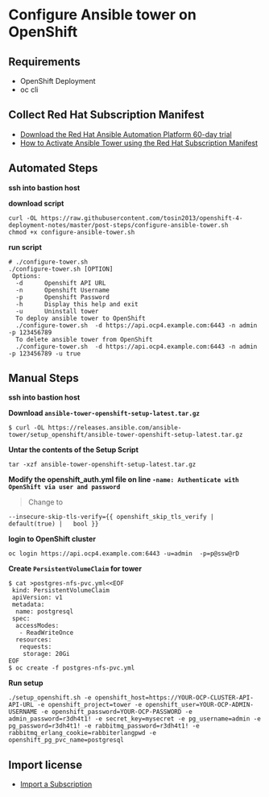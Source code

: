 # Configure Ansible tower on OpenShift

## Requirements
* OpenShift Deployment
* oc cli

## Collect Red Hat Subscription Manifest
* [Download the Red Hat Ansible Automation Platform 60-day trial](https://www.redhat.com/en/technologies/management/ansible/try-it)
* [How to Activate Ansible Tower using the Red Hat Subscription Manifest](https://access.redhat.com/solutions/5586461)

## Automated Steps
**ssh into bastion host**  

**download script**  
```
curl -OL https://raw.githubusercontent.com/tosin2013/openshift-4-deployment-notes/master/post-steps/configure-ansible-tower.sh
chmod +x configure-ansible-tower.sh
```

**run script**  
```
# ./configure-tower.sh 
./configure-tower.sh [OPTION]
 Options:
  -d      Openshift API URL
  -n      Openshift Username
  -p      Openshift Password
  -h      Display this help and exit
  -u      Uninstall tower 
  To deploy ansible tower to OpenShift
  ./configure-tower.sh  -d https://api.ocp4.example.com:6443 -n admin -p 123456789 
  To delete ansible tower from OpenShift
  ./configure-tower.sh  -d https://api.ocp4.example.com:6443 -n admin -p 123456789 -u true
```

## Manual Steps
**ssh into bastion host**  

**Download `ansible-tower-openshift-setup-latest.tar.gz`**  
```
$ curl -OL https://releases.ansible.com/ansible-tower/setup_openshift/ansible-tower-openshift-setup-latest.tar.gz
```

**Untar the contents of the Setup Script**  
```
tar -xzf ansible-tower-openshift-setup-latest.tar.gz
```

**Modify the openshift_auth.yml file on line `-name: Authenticate with OpenShift via user and password`**  
> Change to
```
--insecure-skip-tls-verify={{ openshift_skip_tls_verify | default(true) |   bool }}
```

**login to OpenShift cluster**  
```
oc login https://api.ocp4.example.com:6443 -u=admin  -p=p@ssw@rD
```

**Create `PersistentVolumeClaim` for tower**  
```
$ cat >postgres-nfs-pvc.yml<<EOF
 kind: PersistentVolumeClaim
 apiVersion: v1
 metadata:
  name: postgresql
 spec:
  accessModes:
   - ReadWriteOnce
  resources:
   requests:
    storage: 20Gi
EOF 
$ oc create -f postgres-nfs-pvc.yml
```

**Run setup**  
```
./setup_openshift.sh -e openshift_host=https://YOUR-OCP-CLUSTER-API-API-URL -e openshift_project=tower -e openshift_user=YOUR-OCP-ADMIN-USERNAME -e openshift_password=YOUR-OCP-PASSWORD -e admin_password=r3dh4t1! -e secret_key=mysecret -e pg_username=admin -e pg_password=r3dh4t1! -e rabbitmq_password=r3dh4t1! -e rabbitmq_erlang_cookie=rabbiterlangpwd -e openshift_pg_pvc_name=postgresql
```

## Import license
* [Import a Subscription](https://docs.ansible.com/ansible-tower/latest/html/quickstart/import_license.html)
